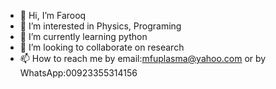 - 👋 Hi, I’m Farooq
- 👀 I’m interested in Physics, Programing
- 🌱 I’m currently learning python 
- 💞️ I’m looking to collaborate on research
- 📫 How to reach me by email:mfuplasma@yahoo.com or by WhatsApp:00923355314156

<!---
mfuplasma/mfuplasma is a ✨ special ✨ repository because its `README.md` (this file) appears on your GitHub profile.
You can click the Preview link to take a look at your changes.
--->
